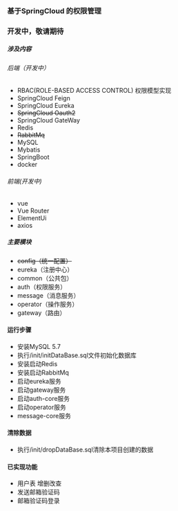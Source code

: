 ### 基于SpringCloud 的权限管理
### 开发中，敬请期待
##### 涉及内容
###### 后端（开发中）
* RBAC(ROLE-BASED ACCESS CONTROL) 权限模型实现
* SpringCloud Feign
* SpringCloud Eureka
* ~~SpringCloud Oauth2~~
* SpringCloud GateWay
* Redis
* ~~RabbitMq~~
* MySQL
* Mybatis
* SpringBoot
* docker
###### 前端(开发中)
* vue
* Vue Router
* ElementUi
* axios


##### 主要模块
* ~~config（统一配置）~~
* eureka（注册中心）
* common（公共包）
* auth（权限服务）
* message（消息服务）
* operator（操作服务）
* gateway（路由）

#### 运行步骤 
* 安装MySQL 5.7
* 执行/init/initDataBase.sql文件初始化数据库
* 安装启动Redis
* 安装启动RabbitMq
* 启动eureka服务
* 启动gateway服务
* 启动auth-core服务
* 启动operator服务
* message-core服务

#### 清除数据

* 执行/init/dropDataBase.sql清除本项目创建的数据

#### 已实现功能

* 用户表 增删改查
* 发送邮箱验证码
* 邮箱验证码登录
